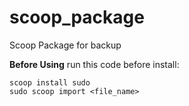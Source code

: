 # scoop_package
Scoop Package for backup

**Before Using**
run this code before install:
```
scoop install sudo
sudo scoop import <file_name>
```
